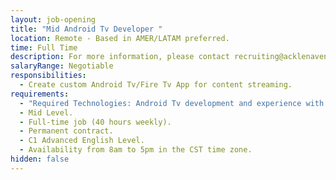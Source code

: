 ```yaml
---
layout: job-opening
title: "Mid Android Tv Developer "
location: Remote - Based in AMER/LATAM preferred.
time: Full Time
description: For more information, please contact recruiting@acklenavenue.com.
salaryRange: Negotiable
responsibilities:
  - Create custom Android Tv/Fire Tv App for content streaming.
requirements:
  - "Required Technologies: Android Tv development and experience with Kotlin."
  - Mid Level.
  - Full-time job (40 hours weekly).
  - Permanent contract.
  - C1 Advanced English Level.
  - Availability from 8am to 5pm in the CST time zone.
hidden: false
---
```

